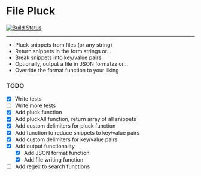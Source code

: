 # File Pluck
[![Build Status](https://travis-ci.org/iAmNathanJ/file-pluck.svg?branch=master)](https://travis-ci.org/iAmNathanJ/file-pluck)

---

- Pluck snippets from files (or any string)
- Return snippets in the form strings or...
- Break snippets into key/value pairs 
- Optionally, output a file in JSON formatzz or...
- Override the format function to your liking

### TODO
- [x] Write tests
- [ ] Write more tests
- [x] Add pluck function
- [x] Add pluckAll function, return array of all snippets
- [x] Add custom delimiters for pluck function
- [x] Add function to reduce snippets to key/value pairs
- [x] Add custom delimiters for key/value pairs
- [x] Add output functionality
  - [x] Add JSON format function
  - [x] Add file writing function
- [ ] Add regex to search functions